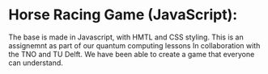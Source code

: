 # Horse Racing Game (JavaScript):
The base is made in Javascript, with HMTL and CSS styling. This is an assignemnt as part of our quantum computing lessons
In collaboration with the TNO and TU Delft. We have been able to create a game that everyone can understand.
